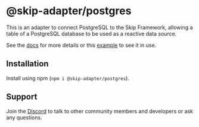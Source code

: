 # @skip-adapter/postgres

This is an adapter to connect PostgreSQL to the Skip Framework, allowing a table
of a PostgreSQL database to be used as a reactive data source.

See the [docs](https://skiplabs.io/docs/api/adapters/postgres) for more details or this
[example](https://github.com/SkipLabs/skip/blob/main/examples/hackernews/reactive_service/src/hackernews.service.ts)
to see it in use.

## Installation

Install using npm (`npm i @skip-adapter/postgres`).

## Support

Join the [Discord](https://discord.gg/ss4zxfgUBH) to talk to other community
members and developers or ask any questions.
